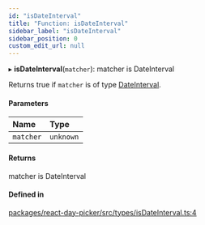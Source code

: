 ```yaml
---
id: "isDateInterval"
title: "Function: isDateInterval"
sidebar_label: "isDateInterval"
sidebar_position: 0
custom_edit_url: null
---
```


▸ **isDateInterval**(`matcher`): matcher is DateInterval

Returns true if `matcher` is of type [DateInterval](../types/DateInterval).

#### Parameters

| Name | Type |
| :------ | :------ |
| `matcher` | `unknown` |

#### Returns

matcher is DateInterval

#### Defined in

[packages/react-day-picker/src/types/isDateInterval.ts:4](https://github.com/gpbl/react-day-picker/blob/0df406c0/packages/react-day-picker/src/types/isDateInterval.ts#L4)
